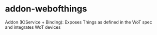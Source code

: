 # addon-webofthings
Addon (IOService + Binding): Exposes Things as defined in the WoT spec and integrates WoT devices
